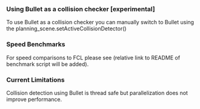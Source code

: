 ### Using Bullet as a collision checker [experimental]
To use Bullet as a collision checker you can manually switch to Bullet using the planning_scene.setActiveCollisionDetector()

### Speed Benchmarks
For speed comparisons to FCL please see (relative link to README of benchmark script will be added).

### Current Limitations
Collision detection using Bullet is thread safe but parallelization does not improve performance.
